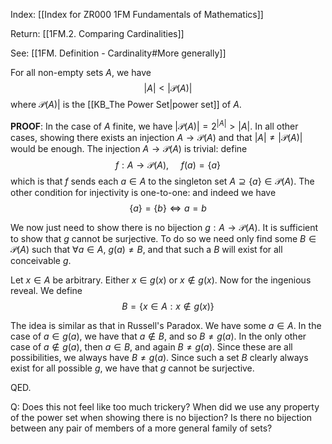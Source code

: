 Index: [[Index for ZR000 1FM Fundamentals of Mathematics]]

Return: [[1FM.2. Comparing Cardinalities]]

See: [[1FM. Definition - Cardinality#More generally]]

For all non-empty sets $A$, we have $$|A|<|\mathcal{P}(A)|$$ where $\mathcal{P}(A)|$ is the [[KB_The Power Set|power set]] of $A$.

**PROOF**: In the case of $A$ finite, we have $|\mathcal{P}(A)|=2^{|A|}>|A|$. In all other cases, showing there exists an injection $A\to\mathcal{P}(A)$ and that $|A|\neq|\mathcal{P}(A)|$ would be enough. The injection $A\to\mathcal{P}(A)$ is trivial: define 
$$f:A\to\mathcal{P}(A),~~~~~f(a)=\{a\}$$
which is that $f$ sends each $a\in A$ to the singleton set $A\supseteq\{a\}\in\mathcal{P}(A)$. The other condition for injectivity is one-to-one: and indeed we have $$\{a\}=\{b\}\Leftrightarrow a=b$$ 

We now just need to show there is no bijection $g:A\to\mathcal{P}(A)$. It is sufficient to show that $g$ cannot be surjective. To do so we need only find some $B\in\mathcal{P}(A)$ such that $\forall a\in A$, $g(a)\neq B$, and that such a $B$ will exist for all conceivable $g$.

Let $x\in A$ be arbitrary. Either $x\in g(x)$ or $x\notin g(x)$. Now for the ingenious reveal. We define
$$B=\{x\in A: x\notin g(x)\}$$

The idea is similar as that in Russell's Paradox. We have some $a\in A$. In the case of $a\in g(a)$, we have that $a\notin B$, and so $B\neq g(a)$. In the only other case of $a\notin g(a)$, then $a\in B$, and again $B\neq g(a)$. Since these are all possibilities, we always have $B\neq g(a)$. Since such a set $B$ clearly always exist for all possible $g$, we have that $g$ cannot be surjective.

QED.

Q: Does this not feel like too much trickery? When did we use any property of the power set when showing there is no bijection? Is there no bijection between any pair of members of a more general family of sets?